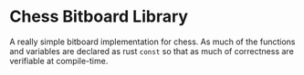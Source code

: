 # Chess Bitboard Library

A really simple bitboard implementation for chess.
As much of the functions and variables are declared as rust `const`
so that as much of correctness are verifiable at compile-time.